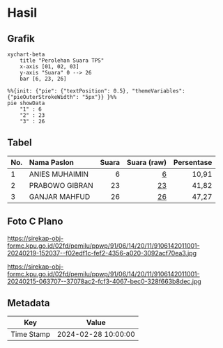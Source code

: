 # Hasil

## Grafik

```mermaid
xychart-beta
    title "Perolehan Suara TPS"
    x-axis [01, 02, 03]
    y-axis "Suara" 0 --> 26
    bar [6, 23, 26]
```

```mermaid
%%{init: {"pie": {"textPosition": 0.5}, "themeVariables": {"pieOuterStrokeWidth": "5px"}} }%%
pie showData
    "1" : 6
    "2" : 23
    "3" : 26
```

## Tabel

| No. | Nama Paslon    | Suara | Suara (raw) | Persentase |
|:--- |:-------------- | -----:| -----------:| ----------:|
| 1   | ANIES MUHAIMIN | 6     | [6][p-1]    | 10,91      |
| 2   | PRABOWO GIBRAN | 23    | [23][p-2]   | 41,82      |
| 3   | GANJAR MAHFUD  | 26    | [26][p-3]   | 47,27      |


[p-1]: https://github.com/gigit-pemilu/pemilu-2024-91-papua/blob/main/pilpres/hitung-suara/sub/91-papua/sub/06-biak-numfor/sub/14-andey/sub/2011-wodu/sub/001-tps/sub/paslon-1.txt
[p-2]: https://github.com/gigit-pemilu/pemilu-2024-91-papua/blob/main/pilpres/hitung-suara/sub/91-papua/sub/06-biak-numfor/sub/14-andey/sub/2011-wodu/sub/001-tps/sub/paslon-2.txt
[p-3]: https://github.com/gigit-pemilu/pemilu-2024-91-papua/blob/main/pilpres/hitung-suara/sub/91-papua/sub/06-biak-numfor/sub/14-andey/sub/2011-wodu/sub/001-tps/sub/paslon-3.txt

## Foto C Plano

https://sirekap-obj-formc.kpu.go.id/02fd/pemilu/ppwp/91/06/14/20/11/9106142011001-20240219-152037--f02edf1c-fef2-4356-a020-3092acf70ea3.jpg

https://sirekap-obj-formc.kpu.go.id/02fd/pemilu/ppwp/91/06/14/20/11/9106142011001-20240215-063707--37078ac2-fcf3-4067-bec0-328f663b8dec.jpg


## Metadata

| Key        | Value               |
| ---------- | ------------------- |
| Time Stamp | 2024-02-28 10:00:00 |



